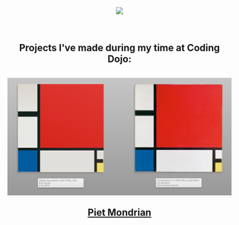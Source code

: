 <p align="center"><img src="https://user-images.githubusercontent.com/124269000/219448710-45c3eb52-7e32-4161-99cb-0ac6b64cc895.svg" width="800" /></p>
<br>

<h2 align="center"> Projects I've made during my time at Coding Dojo:<h2>

<p align="center"><img src="./Projects/css-html/piet-mondrian/piet3.png" alt="piet3.png" width=700px></p>
<p align="center"><a href="https://github.com/EvanWiorek/Bootcamp-Projects/commit/609648aadd3823c8e719a3efe31514cf64a98972">Piet Mondrian</a></p>

